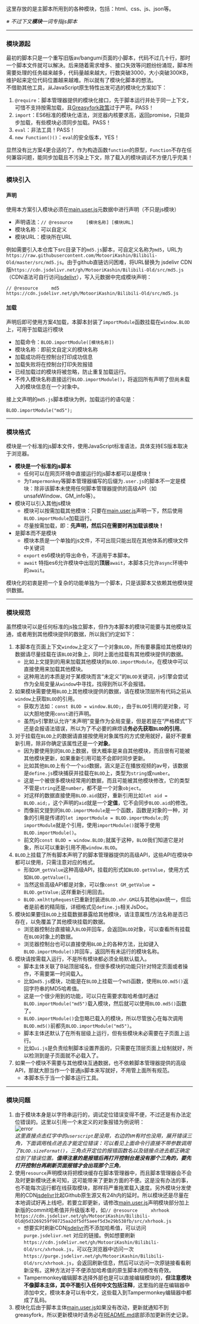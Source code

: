 这里存放的是主脚本所用到的各种模块，包括：html、css、js、json等。  

 *※ 不过下文**模块**一词专指js脚本*  

---
### 模块源起
最初的脚本只是一个重写旧版av/bangumi页面的小脚本，代码不过几十行，那时一个脚本文件就可以解决。后来随着需求增多、接口失效等问题纷纷涌现，脚本所需要处理的任务越来越多，代码量越来越大，行数突破3000，大小突破300KB，维护起来定位代码位置越来越难。所以就有了模块化脚本的想法。  
不借助其他工具，从JavaScript原生特性出发可选的模块化方案如下：
   1. `@require`：脚本管理器提供的模块化接口，先于脚本运行并处于同一上下文，可惜不支持按需加载，且[Greasyfork](https://greasyfork.org/zh-CN)[政策](https://greasyfork.org/zh-CN/help/external-scripts)过于严苛。PASS！
   2. `import`：ES6标准的模块化语法，浏览器内核要求高，返回promise，只能异步加载，有些模块必须同步加载。PASS！
   3. `eval`：非法工具！PASS！
   4. `new Function()()`：`eval`的安全版本，YES！

显然没有比方案4更合适的了，作为构造函数`function`的原型，`Function`不存在任何兼容问题，能同步加载且不污染上下文，除了载入的模块调试不方便几乎完美！

---
### 模块引入
#### 声明
使用本方案引入模块必须在[main.user.js](https://github.com/MotooriKashin/Bilibili-Old/blob/master/main.user.js)元数据中进行声明（不只是js模块）
   - 声明语法：`// @resource     [模块名称] [模块URL]`
   - 模块名称：可以自定义
   - 模块URL：模块所在URL

例如需要引入本仓库下src目录下的`md5.js`脚本，可自定义名称为`md5`，URL为`https://raw.githubusercontent.com/MotooriKashin/Bilibili-Old/master/src/md5.js`。由于github直链访问困难，将URL替换为 jsdelivr CDN版`https://cdn.jsdelivr.net/gh/MotooriKashin/Bilibili-Old/src/md5.js`（CDN语法可自行访问[jsdelivr](https://www.jsdelivr.com/)），写入元数据中完成模块声明：
```
// @resource     md5 https://cdn.jsdelivr.net/gh/MotooriKashin/Bilibili-Old/src/md5.js
```
#### 加载
声明后即可使用方案4加载，本脚本封装了`importModule`函数挂载在`window.BLOD`上，可用于加载运行模块
   - 加载命令：`BLOD.importModule([模块名称])`
   - 模块名称：即前文自定义的模块名称
   - 加载成功将在控制台打印成功信息
   - 加载失败将在控制台打印失败报错
   - 已经加载过的模块将被忽略，防止重复加载运行。
   - 不传入模块名称直接运行`BLOD.importModule()`，将返回所有声明了但尚未载入的模块信息在一个对象中。

接上文声明的`md5.js`脚本模块为例，加载运行的语句是：
```
BLOD.importModule("md5");
```

---
### 模块格式
模块是一个标准的js脚本文件，使用JavaScript标准语法，具体支持ES版本取决于浏览器。
- **模块是一个标准的js脚本**
   - 任何可以在网页环境中直接运行的js脚本都可以是模块！
   - 为`Tampermonkey`等脚本管理器编写的后缀为`.user.js`的脚本不一定是模块：除非该脚本未使用任何脚本管理器提供的高级API（如unsafeWindow、GM_info等）。
- 模块可以引入其他js模块
   - 模块可以按需加载其他模块：只要在[main.user.js](https://github.com/MotooriKashin/Bilibili-Old/blob/master/main.user.js)声明一下，然后使用`BLOD.importModule`加载运行。
   - 尽量按需加载，即：**先声明，然后只在需要时再加载该模块！**
- 是脚本而不是模块
   - 模块本质是一个单独的js文件，不可出现只能出现在其他体系的模块文件中关键词
   - `export` es6模块的导出命令，不适用于本脚本。
   - `await` 特指es6允许模块中出现的**顶层**`await`，本脚本只允许`async`环境中的`await`。

模块化的初衷是把一个复杂的功能单独为一个脚本，只是该脚本又依赖其他模块提供数据。

---
### 模块规范
虽然模块可以是任何标准的js独立脚本，但作为本脚本的模块可能要与其他模块互通，或者用到其他模块提供的数据，所以我们约定如下：
1. 本脚本在页面上下文`window`上定义了一个对象`BLOD`，所有要暴露给其他模块的数据请尽量挂载在该`BLOD`对象上，同时上面也挂载有其他模块提供的数据。
   - 比如上文提到的用来加载其他模块的`BLOD.importModule`，在模块中可以直接使用来加载其他模块。
   - 这种用法的本质是对于某模块而言“未定义”的`BLOD`关键词，js引擎会尝试作为全局变量从`window`中寻找，找得到所以不会报错。
2. 如果模块需要使用`BLOD`上其他模块提供的数据，请在模块顶层所有代码之前从`window`上获取`BLOD`的引用。
   - 获取方法如：`const BLOD = window.BLOD;`，由于`BLOD`引用的是对象，可以大胆地使用`const`进行声明。
   - 虽然js引擎默认允许“未声明”变量作为全局变量，但是若是在“严格模式”下还是会报语法错误，所以为了不必要的麻烦请**务必先获取`BLOD`的引用**。
3. 对于挂载在`BLOD`上的数据请直接按使用对象属性的方式使用就好，最好不要重新引用，除非你确定该属性还是一个**对象**。
   - 因为要使用到的`BLOD`上数据，很大概率是来自其他模块，而且很有可能被其他模块更新，如果重新引用可能不会即时同步更新。
   - 比如其他`BLOD`上有个一个`aid`数据，涵义是正在播放视频的av号，该数据是`define.js`模块捕获并挂载在`BLOD`上，类型为`string`或`number`。
   - 这是一个被很多模块经常用的数据，而且可能被其他模块修改，它的类型不管是`string`还是`number`，都不是一个对象`object`。
   - 对这样的数据直接使用`BLOD.aid`就好，重新引用比如`let aid = BLOD.aid;`，这个声明的`aid`就是一个**定值**，它不会同步`BLOD.aid`的修改。
   - 而像前文提到的`BLOD.importModule`是一个函数，函数是对象的一种，对象的引用是传递的`let importModule = BLOD.importModule;`的`importModule`就是个引用，使用`importModule()`就等于使用`BLOD.importModule()`。
   - 前文的`const BLOD = window.BLOD;`就属于这种，`BLOD`我们知道它是对象，所以可以重新引用不用`window.BLOD`。
4. `BLOD`上挂载了所有脚本声明了的脚本管理器提供的高级API，这些API在模块中都可以使用，只需注意对应的格式。
   - 形如`GM_getValue`这种高级API，挂载的形式如`BLOD.getValue`，使用方式如`BLOD.getValue()`。
   - 当然这些高级API都是对象，可以像`const GM_getValue = BLOD.getValue;`这样重新引用回去。
   - `BLOD.xmlhttpRequest`已重新封装进`BLOD.xhr.GM`以与其他ajax统一，但后者是前者的精简版，详细格式见`define.js`相关JsDoc。
5. 模块如果要往`BLOD`上挂载数据暴露给其他模块，请注意属性/方法名称是否已存在，以免覆盖了其他模块挂载的数据。
   - 浏览器控制台直接输入`BLOD`并回车，会返回`BLOD`对象，可以查看所有挂载在`BLOD`对象上的数据。
   - 浏览器控制台也可以直接使用`BLOD`上的各种方法，比如键入`BLOD.importModule()`并回车，返回所有未运行的模块名称。
6. 模块请按需载入运行，不是所有模块都必须全局默认载入。
   - 脚本主体关联了B站顶层域名，但很多模块的功能只针对特定页面或者操作，不需要第一时间载入。
   - 比如`md5.js`模块，功能是在`BLOD`上挂载一个`md5`函数，使用`BLOD.md5()`返回字符串的MD5哈希值。
   - 这是一个很少用到的功能，可以只在需要求取哈希值时通过`BLOD.importModule("md5")`载入模块，然后就可以使用`BLOD.md5()`函数了。
   - `BLOD.importModule()`会忽略已载入的模块，所以尽管放心在每次调用`BLOD.md5()`前都先`BLOD.importModule("md5")`。
   - 脚本主体还默认了在所有层级上运行，但有些模块未必需要在子页面上运行。
   - 比如`ui.js`是负责绘制脚本设置界面的，只需要在顶层页面上绘制就好，所以检测到是子页面就不必载入了。
7. 如果一个模块不需要与其他模块互通数据，也不依赖脚本管理器提供的高级API，那就大胆当作一个普通js脚本来写就好，不用管上面所有规范。
   - 本脚本乐于当一个脚本运行工具。

---
### 模块问题
1. 由于模块本身是以字符串运行的，调试定位错误变得不便，不过还是有办法定位错误的。这里以引用一个未定义的对象报错为例说明：  
![error](https://raw.githubusercontent.com/MotooriKashin/Bilibili-Old/master/src/error.jpg)  
*这里直接点击红字中的`userscript`是没用，右边的`VM`有时也没用，展开错误三角，下面调用栈点进去才能定位错误：可以看见上面命令行直接不带参数调用了`BLOD.sizeFormat()`，三角点开定位的报错函数名以及链接点进去都正确定位到了错误位置。**值得注意的是报错后再打开控制台是没有那个三角的，要先打开控制台再刷新页面报错才会出现那个三角**。*  
2. 使用`resource`声明模块将把模块缓存在脚本管理器中，而且脚本管理器会不会及时更新模块还未可知，这可能带来了更新方面的不便。这是没有办法的事，也不能每次运行都在线获取模块，那样将严重拖累载入速度。另外模块分发使用的CDN[jsdelivr](https://www.jsdelivr.com/)比起Github原生源又有24h内的延时。所以模块还是尽量在本地调试好再上线吧，若要立即更新，请修改[main.user.js](https://github.com/MotooriKashin/Bilibili-Old/blob/master/main.user.js)声明模块部分加上新版的commit哈希值并升级版本号，如`// @resource     xhrhook https://cdn.jsdelivr.net/gh/MotooriKashin/Bilibili-Old@5d3269259f98725aa2df5df5aeef5d3e29b538fb/src/xhrhook.js`  
   - 想要实时刷新CDN[jsdelivr](https://www.jsdelivr.com/)而不添加哈希值，可以访问 `purge.jsdelivr.net` 对应的链接。例如想要刷新`https://cdn.jsdelivr.net/gh/MotooriKashin/Bilibili-Old/src/xhrhook.js`，可以在浏览器中访问一次`https://purge.jsdelivr.net/gh/MotooriKashin/Bilibili-Old/src/xhrhook.js`，会返回刷新信息，然后可以访问一次原链接看看刷新没有。这种方法对于不便添加哈希值的原生脚本的修改有奇效。
   - Tampermonkey编辑脚本选择外部也是可以直接编辑模块的，**但注意模块不像脚本主体，其中不能引入任何中文包括注释**，这里指的是在编辑器中添加中文，模块本身可以有中文，这些载入到Tampermonkey编辑器中都成了乱码。
4. 模块化后由于脚本主体[main.user.js](https://github.com/MotooriKashin/Bilibili-Old/blob/master/main.user.js)如果没有改动，更新就通知不到greasyfork，所以更新模块时请务必在[README.md](https://github.com/MotooriKashin/Bilibili-Old/blob/master/README.md)底部添加更新历史记录。